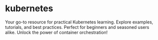 # kubernetes

Your go-to resource for practical Kubernetes learning. Explore examples, tutorials, and best practices. Perfect for beginners and seasoned users alike. Unlock the power of container orchestration!
